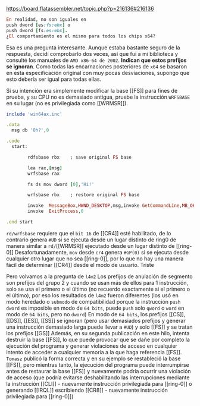 https://board.flatassembler.net/topic.php?p=216136#216136
```ruby
En realidad, no son iguales en 
push dword [es:fs:ebx] o 
push dword [fs:es:ebx]. 
¿El comportamiento es el mismo para todos los chips x64?
```
Esa es una pregunta interesante. Aunque estaba bastante seguro de la respuesta, decidí comprobarlo dos veces, así que fui a mi biblioteca y consulté los manuales de ``AMD x86-64 de 2002``. **Indican que estos prefijos se ignoran**. Como todas las encarnaciones posteriores de ``x64`` se basaron en esta especificación original con muy pocas desviaciones, supongo que esto debería ser igual para todas ellas.


Si su intención era simplemente modificar la base [[FS]] para fines de prueba, y su CPU no es demasiado antigua, pruebe la instrucción ``WRFSBASE`` en su lugar (no es privilegiada como [[WRMSR]]).
```ruby
include 'win64ax.inc'

.data
  msg db 'Oh?',0

.code
  start:

        rdfsbase rbx    ; save original FS base

        lea rax,[msg]
        wrfsbase rax

        fs ds mov dword [0],'Hi!'

        wrfsbase rbx    ; restore original FS base

        invoke  MessageBox,HWND_DESKTOP,msg,invoke GetCommandLine,MB_OK
        invoke  ExitProcess,0

.end start    
```

``rd/wrfsbase`` requiere que el ``bit 16`` de [[CR4]] esté habilitado, de lo contrario genera ``#UD`` si se ejecuta desde un lugar distinto de ring0 de manera similar a ``rd/``[[WRMSR]] ejecutado desde un lugar distinto de [[ring-0]]
Desafortunadamente, ``mov`` desde ``cr4`` genera ``#GP(0)`` si se ejecuta desde cualquier otro lugar que no sea [[ring-0]], por lo que no hay una manera fácil de determinar [[CR4]] desde el modo de usuario. Triste

Pero volvamos a la pregunta de ``l4m2``
Los prefijos de anulación de segmento son prefijos del grupo 2 y cuando se usan más de ellos para 1 instrucción, solo se usa el primero o el último (no recuerdo exactamente si el primero o el último), por eso los resultados de ``l4m2`` fueron diferentes (los usó en modo heredado o ``submodo`` de compatibilidad porque la instrucción ``push dword`` es imposible en modo de ``64 bits``, puede ``push`` solo ``qword`` o ``word`` en modo de ``64 bits``, pero no ``dword``)
En modo de ``64 bits``, los prefijos [[CS]], [[DS]], [[ES]], [[SS]] se ignoran (pero usar demasiados prefijos y generar una instrucción demasiado larga puede llevar a ``#UD``) y solo [[FS]] y se tratan los prefijos [[GS]]
Además, en su segunda publicación en este hilo, intenta destruir la base [[FS]], lo que puede provocar que se dañe por completo la ejecución del programa y generar violaciones de acceso en cualquier intento de acceder a cualquier memoria a la que haga referencia [[FS]].
``Tomasz`` publicó la forma correcta y en su ejemplo se restableció la base [[FS]], pero mientras tanto, la ejecución del programa puede interrumpirse antes de restaurar la base [[FS]] y nuevamente podría ocurrir una violación de acceso (que podría evitarse deshabilitando las interrupciones mediante la instrucción [[CLI]] - nuevamente instrucción privilegiada para [[ring-0]] o generando [[IRQL]] escribiendo [[CR8]] - nuevamente instrucción privilegiada para [[ring-0]])